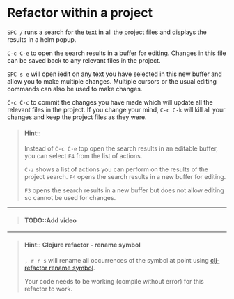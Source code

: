# Refactor within a project


`SPC /` runs a search for the text in all the project files and displays the results in a helm popup.

`C-c C-e` to open the search results in a buffer for editing.  Changes in this file can be saved back to any relevant files in the project.

`SPC s e` will open iedit on any text you have selected in this new buffer and allow you to make multiple changes.  Multiple cursors or the usual editing commands can also be used to make changes.

`C-c C-c` to commit the changes you have made which will update all the relevant files in the project.  If you change your mind, `C-c C-k` will kill all your changes and keep the project files as they were.


> #### Hint::
> Instead of `C-c C-e` top open the search results in an editable buffer, you can select `F4` from the list of actions.
>
> `C-z` shows a list of actions you can perform on the results of the project search.
> `F4` opens the search results in a new buffer for editing.
>
> `F3` opens the search results in a new buffer but does not allow editing so cannot be used for changes.


---

> #### TODO::Add video

---

> #### Hint:: Clojure refactor - rename symbol
> `, r r s` will rename all occurrences of the symbol at point using [clj-refactor rename symbol](https://github.com/clojure-emacs/clj-refactor.el/wiki/cljr-rename-symbol#or-a-locally-defined-symbol).
>
> Your code needs to be working (compile without error) for this refactor to work.
